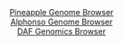 <div id="Pineapple_Genome_Browser" align="center">
  <a href="https://igv.org/app/?sessionURL=blob:zZPRbtowFIbfxVKrTQpJnIRAIlUTpZRRNqhgKStVFZnESbw6tms7gRbx7vOqTbtZpXKxaZIvjo.Off7z._MetFgqwhmIgWfDrg0hsICq.HaJakHxDNVYgbhAVGELSFxgiVmGQbwHBVIaJYtP5mSltVCx4xAtOjViJbeVb6MaPXOGtsrOeO0MOaVowyXSXCrnXKKWO6RsO1u8QULYprdvd50caeQgKirOFHcEZmW6Nfelv1JpiRmvcVo3VJMXAanRYzTmdoE.DFbLQZZhpab4aZKfDaaTwY0_StbjcLhO5h9XSbg6XZKSId1IfLbMZ8sT71KsH67PpyboB7NvS7Gb1PTrPBt_PvEvTkc7QSRWZ7AH.34YREHfmENYjnf_09xmkSNnn_AqLBdkng1vk4u1v0sq6PenIUV1_49zR.BgAcqzxrAAskr2YuhavhtaXS_s_Ahh33LdyLgjOQHx3b0FtETZgym_2wP9JAwxQOHH5gUeC3CZYwniTuS6PRhFXjfoBW4UwYO1B42kf8_ay2QR9Vxv4HlhWhCqDc55qphQNmLMbrPCLp.P9PI2DMmc5jfD7ihoksXzdTByw9WgSkTwipcWMK1fns8M.hZF_4S6twix9eZY1MbDMYErhBGvv1xB77Hh80yb70ZVe.Kd81ctOs6egssaaVNvMmb7k7gWSYKYNomWKLIhlOinlXGSb0EMPd.ACzJOuSERyHLzzrVcC3bd978B9Q_3h.8-">Pineapple Genome Browser</a>
</div>
<div id="Alphonso_Genome_Browser" align="center">
  <a href="https://igv.org/app/?sessionURL=blob:zZNbb5swGIb_i6VWm0QAQwgFqZrIoS1r10Mymi1VhQwY4g5sx3agaZT_Pi_atJtVai42TeLC_uTD.z1.2IIWC0kYBSFwTOiZEAIDyCXrZqjhNb5GDZYgLFEtsQEELrHANMcg3IISSYWS6ZXeuVSKy9CyiOK9BtGKmdI1UYNeGEWdNHPWWCNW1yhjAikmpDUUqGUWqdpehzPEuanvdk3PKpBCFqr5klHJLI5plXb6vPRXKa0wZQ1Om3WtyD5AqvPojIVZog_RfBblOZbyEm_i4jS6jKN7d5IszgejRXJzMU8G8.MZqShSa4FP._7CXZx7lfAb5JeT8cXzkXNWQXvWRGfyyB0fT545EVieQh.euIN.4PY1GkIL_Pw_da0_cmDn5deVOx553XDmxfdHznDzObtexkn3NP9yFb_S.c4ANcvX2gWQL4UfQttw7YHhOYPejyE8MWw70HwEIyB8eDSAEij_ppc_bIHacG0MkHi13stjACYKLEDYC2zbh0HgeH2_bwcB3BlbsBb134N7lkwD33YixxmkJamV1rlIJeXSRJSabV6a1cuBNCu80Azd.HayweNbhVt8A.eXqxPpfSyjP9L0NAF9.f4JdatvyfRPzHtLEFNlh.q2SZJkeif4p0UcI_2PjYa8mGX86u5pvKpeBXQYnJKJBim9Xlf09KdxLRIEUaULLZEkIzVRm7nmyDoQQsfV4oKc1UybCESVvbMN24Ce_f63oO7ucfcd">Alphonso Genome Browser</a>
</div>


<div id="DAF_Genomics_Browser" align="center">
  <a href="https://igv.org/app/?sessionURL=blob:tZFra9swFIb_i6D95Jtkx44NYThrtoaWjiV4KS0lKPZxrNWyXF2WpCH_fcLrGOzCGHQgCYlzeV.d54i.gFRMdChDxMMjD2PkINWI3ZLyvoUbykGhrKatAgdJqEFCVwLKjqimStNicW0rG617lfl.RWt3C53grFSeCj3au0oY3YBNdYlHOX0WHd0prxTcJmvq07ZvRKeET8sSlHIDv4duu95Re3yPrYeWsOam1WxQXVsT1ljl1dS6ZV0F.78Y.Q_KdrE3.WqZD_VXcJhXk_xqnn8KZ8Xd._jtXfHhclXEq_Ml23ZUGwkTMp8aMzuo28O0vl49b25LMiKbQLGPxVl4cT7b90yCmuAEj8M4GscYnRzUitJYBKhsJM5w5CRk7JAocl.u4Si2M5CCoez.wUFa0vLRpt8fkT70FhRS8GQGZg4SsgKJMjcNggSnKRlFSRSkKT45R2Rk.8ok3xWLNAlITkjsbSi3.jVrh_FZoV.Dr4Xxp852_ysm3pr9wiwKvidpML1MP89FGqqLMzJNnh5_C4pY_3_8WC0kp9qGvj1fsNDW6nHo9A8u4enh9BU-">DAF Genomics Browser</a>
</div>
